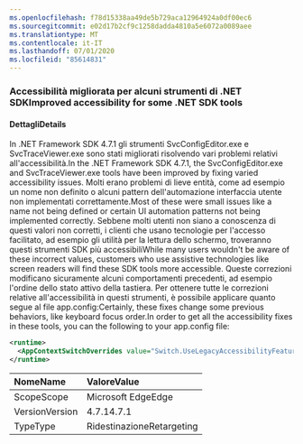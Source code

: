 ```yaml
---
ms.openlocfilehash: f78d15338aa49de5b729aca12964924a0df00ec6
ms.sourcegitcommit: e02d17b2cf9c1258dadda4810a5e6072a0089aee
ms.translationtype: MT
ms.contentlocale: it-IT
ms.lasthandoff: 07/01/2020
ms.locfileid: "85614831"
---
```

### <a name="improved-accessibility-for-some-net-sdk-tools"></a><span data-ttu-id="4172a-101">Accessibilità migliorata per alcuni strumenti di .NET SDK</span><span class="sxs-lookup"><span data-stu-id="4172a-101">Improved accessibility for some .NET SDK tools</span></span>

#### <a name="details"></a><span data-ttu-id="4172a-102">Dettagli</span><span class="sxs-lookup"><span data-stu-id="4172a-102">Details</span></span>

<span data-ttu-id="4172a-103">In .NET Framework SDK 4.7.1 gli strumenti SvcConfigEditor.exe e SvcTraceViewer.exe sono stati migliorati risolvendo vari problemi relativi all'accessibilità.</span><span class="sxs-lookup"><span data-stu-id="4172a-103">In the .NET Framework SDK 4.7.1, the SvcConfigEditor.exe and SvcTraceViewer.exe tools have been improved by fixing varied accessibility issues.</span></span> <span data-ttu-id="4172a-104">Molti erano problemi di lieve entità, come ad esempio un nome non definito o alcuni pattern dell'automazione interfaccia utente non implementati correttamente.</span><span class="sxs-lookup"><span data-stu-id="4172a-104">Most of these were small issues like a name not being defined or certain UI automation patterns not being implemented correctly.</span></span> <span data-ttu-id="4172a-105">Sebbene molti utenti non siano a conoscenza di questi valori non corretti, i clienti che usano tecnologie per l'accesso facilitato, ad esempio gli utilità per la lettura dello schermo, troveranno questi strumenti SDK più accessibili</span><span class="sxs-lookup"><span data-stu-id="4172a-105">While many users wouldn't be aware of these incorrect values, customers who use assistive technologies like screen readers will find these SDK tools more accessible.</span></span> <span data-ttu-id="4172a-106">Queste correzioni modificano sicuramente alcuni comportamenti precedenti, ad esempio l'ordine dello stato attivo della tastiera. Per ottenere tutte le correzioni relative all'accessibilità in questi strumenti, è possibile applicare quanto segue al file app.config:</span><span class="sxs-lookup"><span data-stu-id="4172a-106">Certainly, these fixes change some previous behaviors, like keyboard focus order.In order to get all the accessibility fixes in these tools, you can the following to your app.config file:</span></span>

```xml
<runtime>
  <AppContextSwitchOverrides value="Switch.UseLegacyAccessibilityFeatures=false"/>
</runtime>
```

| <span data-ttu-id="4172a-107">Nome</span><span class="sxs-lookup"><span data-stu-id="4172a-107">Name</span></span>    | <span data-ttu-id="4172a-108">Valore</span><span class="sxs-lookup"><span data-stu-id="4172a-108">Value</span></span>       |
|:--------|:------------|
| <span data-ttu-id="4172a-109">Scope</span><span class="sxs-lookup"><span data-stu-id="4172a-109">Scope</span></span>   | <span data-ttu-id="4172a-110">Microsoft Edge</span><span class="sxs-lookup"><span data-stu-id="4172a-110">Edge</span></span>        |
| <span data-ttu-id="4172a-111">Version</span><span class="sxs-lookup"><span data-stu-id="4172a-111">Version</span></span> | <span data-ttu-id="4172a-112">4.7.1</span><span class="sxs-lookup"><span data-stu-id="4172a-112">4.7.1</span></span>       |
| <span data-ttu-id="4172a-113">Type</span><span class="sxs-lookup"><span data-stu-id="4172a-113">Type</span></span>    | <span data-ttu-id="4172a-114">Ridestinazione</span><span class="sxs-lookup"><span data-stu-id="4172a-114">Retargeting</span></span> |
